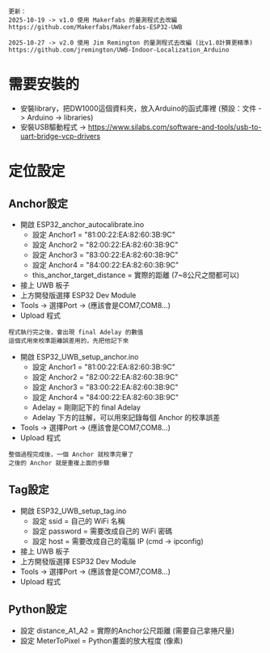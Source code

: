 ```
更新：
2025-10-19 -> v1.0 使用 Makerfabs 的量測程式去改編
https://github.com/Makerfabs/Makerfabs-ESP32-UWB

2025-10-27 -> v2.0 使用 Jim Remington 的量測程式去改編 (比v1.0計算更精準)
https://github.com/jremington/UWB-Indoor-Localization_Arduino
```

# 需要安裝的

- 安裝library，把DW1000這個資料夾，放入Arduino的函式庫裡 (預設：文件 -> Arduino -> libraries)
- 安裝USB驅動程式 -> https://www.silabs.com/software-and-tools/usb-to-uart-bridge-vcp-drivers

# 定位設定

## Anchor設定

- 開啟 ESP32_anchor_autocalibrate.ino
   * 設定 Anchor1 = "81:00:22:EA:82:60:3B:9C"
   * 設定 Anchor2 = "82:00:22:EA:82:60:3B:9C"
   * 設定 Anchor3 = "83:00:22:EA:82:60:3B:9C"
   * 設定 Anchor4 = "84:00:22:EA:82:60:3B:9C"
   * this_anchor_target_distance = 實際的距離 (7~8公尺之間都可以)
- 接上 UWB 板子
- 上方開發版選擇 ESP32 Dev Module
- Tools -> 選擇Port -> (應該會是COM7,COM8...)
- Upload 程式

```
程式執行完之後，會出現 final Adelay 的數值
這個式用來校準距離誤差用的，先把他記下來
```

- 開啟 ESP32_UWB_setup_anchor.ino
   * 設定 Anchor1 = "81:00:22:EA:82:60:3B:9C"
   * 設定 Anchor2 = "82:00:22:EA:82:60:3B:9C"
   * 設定 Anchor3 = "83:00:22:EA:82:60:3B:9C"
   * 設定 Anchor4 = "84:00:22:EA:82:60:3B:9C"
   * Adelay = 剛剛記下的 final Adelay
   * Adelay 下方的註解，可以用來記錄每個 Anchor 的校準誤差
- Tools -> 選擇Port -> (應該會是COM7,COM8...)
- Upload 程式

```
整個過程完成後，一個 Anchor 就校準完畢了
之後的 Anchor 就是重複上面的步驟
```

## Tag設定

- 開啟 ESP32_UWB_setup_tag.ino
   * 設定 ssid = 自己的 WiFi 名稱
   * 設定 password = 需要改成自己的 WiFi 密碼
   * 設定 host = 需要改成自己的電腦 IP (cmd -> ipconfig)
- 接上 UWB 板子
- 上方開發版選擇 ESP32 Dev Module
- Tools -> 選擇Port -> (應該會是COM7,COM8...)
- Upload 程式

## Python設定

- 設定 distance_A1_A2 = 實際的Anchor公尺距離 (需要自己拿捲尺量)
- 設定 MeterToPixel = Python畫面的放大程度 (像素)
